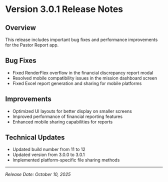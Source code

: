 # Version 3.0.1 Release Notes

## Overview
This release includes important bug fixes and performance improvements for the Pastor Report app.

## Bug Fixes
- Fixed RenderFlex overflow in the financial discrepancy report modal
- Resolved mobile compatibility issues in the mission dashboard screen
- Fixed Excel report generation and sharing for mobile platforms

## Improvements
- Optimized UI layouts for better display on smaller screens
- Improved performance of financial reporting features
- Enhanced mobile sharing capabilities for reports

## Technical Updates
- Updated build number from 11 to 12
- Updated version from 3.0.0 to 3.0.1
- Implemented platform-specific file sharing methods

---
*Release Date: October 10, 2025*
